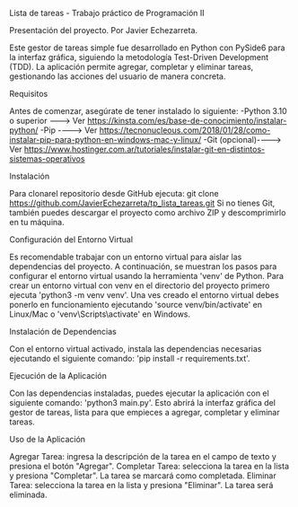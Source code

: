 Lista de tareas - Trabajo práctico de Programación II

Presentación del proyecto. Por Javier Echezarreta.

Este gestor de tareas simple fue desarrollado en Python con PySide6 para la interfaz gráfica, siguiendo la metodología Test-Driven Development (TDD). La aplicación permite agregar, completar y eliminar tareas, gestionando las acciones del usuario de manera concreta.

Requisitos

Antes de comenzar, asegúrate de tener instalado lo siguiente:
-Python 3.10 o superior ---> Ver https://kinsta.com/es/base-de-conocimiento/instalar-python/
-Pip ----> Ver https://tecnonucleous.com/2018/01/28/como-instalar-pip-para-python-en-windows-mac-y-linux/
-Git (opcional)----> Ver https://www.hostinger.com.ar/tutoriales/instalar-git-en-distintos-sistemas-operativos

Instalación

Para clonarel repositorio desde GitHub ejecuta: git clone https://github.com/JavierEchezarreta/tp_lista_tareas.git
Si no tienes Git, también puedes descargar el proyecto como archivo ZIP y descomprimirlo en tu máquina.

Configuración del Entorno Virtual

Es recomendable trabajar con un entorno virtual para aislar las dependencias del proyecto. A continuación, se muestran los pasos para configurar el entorno virtual usando la herramienta 'venv' de Python.
Para crear un entorno virtual con venv en el directorio del proyecto primero ejecuta 'python3 -m venv venv'.
Una ves creado el entorno virtual debes ponerlo en funcionamiento ejecutando 'source venv/bin/activate' en Linux/Mac o 'venv\Scripts\activate' en Windows. 

Instalación de Dependencias

Con el entorno virtual activado, instala las dependencias necesarias ejecutando el siguiente comando:
'pip install -r requirements.txt'. 

Ejecución de la Aplicación

Con las dependencias instaladas, puedes ejecutar la aplicación con el siguiente comando: 'python3 main.py'.
Esto abrirá la interfaz gráfica del gestor de tareas, lista para que empieces a agregar, completar y eliminar tareas.

Uso de la Aplicación

Agregar Tarea: ingresa la descripción de la tarea en el campo de texto y presiona el botón "Agregar".
Completar Tarea: selecciona la tarea en la lista y presiona "Completar". La tarea se marcará como completada.
Eliminar Tarea: selecciona la tarea en la lista y presiona "Eliminar". La tarea será eliminada.



